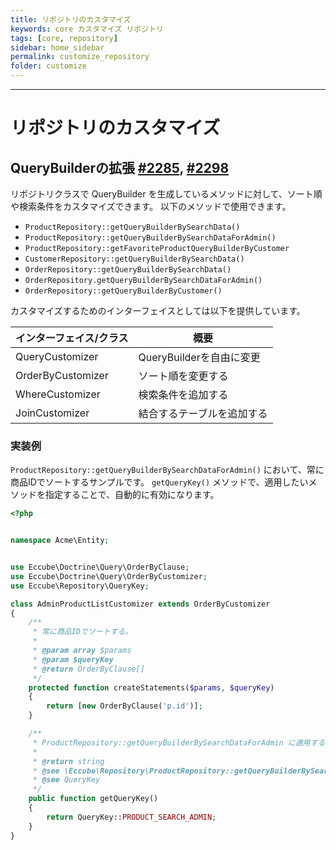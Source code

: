 ```yaml
---
title: リポジトリのカスタマイズ
keywords: core カスタマイズ リポジトリ
tags: [core, repository]
sidebar: home_sidebar
permalink: customize_repository
folder: customize
---
```



---

# リポジトリのカスタマイズ

## QueryBuilderの拡張 [#2285](https://github.com/EC-CUBE/ec-cube/pull/2285), [#2298](https://github.com/EC-CUBE/ec-cube/pull/2298)

リポジトリクラスで QueryBuilder を生成しているメソッドに対して、ソート順や検索条件をカスタマイズできます。
以下のメソッドで使用できます。

- `ProductRepository::getQueryBuilderBySearchData()`
- `ProductRepository::getQueryBuilderBySearchDataForAdmin()`
- `ProductRepository::getFavoriteProductQueryBuilderByCustomer`
- `CustomerRepository::getQueryBuilderBySearchData()`
- `OrderRepository::getQueryBuilderBySearchData()`
- `OrderRepository.getQueryBuilderBySearchDataForAdmin()`
- `OrderRepository::getQueryBuilderByCustomer()`

カスタマイズするためのインターフェイスとしては以下を提供しています。

| インターフェイス/クラス | 概要                       |
|-------------------------|----------------------------|
| QueryCustomizer         | QueryBuilderを自由に変更   |
| OrderByCustomizer       | ソート順を変更する         |
| WhereCustomizer         | 検索条件を追加する         |
| JoinCustomizer          | 結合するテーブルを追加する |

### 実装例

`ProductRepository::getQueryBuilderBySearchDataForAdmin()` において、常に商品IDでソートするサンプルです。
`getQueryKey()` メソッドで、適用したいメソッドを指定することで、自動的に有効になります。

```php
<?php


namespace Acme\Entity;


use Eccube\Doctrine\Query\OrderByClause;
use Eccube\Doctrine\Query\OrderByCustomizer;
use Eccube\Repository\QueryKey;

class AdminProductListCustomizer extends OrderByCustomizer
{
    /**
     * 常に商品IDでソートする。
     *
     * @param array $params
     * @param $queryKey
     * @return OrderByClause[]
     */
    protected function createStatements($params, $queryKey)
    {
        return [new OrderByClause('p.id')];
    }

    /**
     * ProductRepository::getQueryBuilderBySearchDataForAdmin に適用する.
     *
     * @return string
     * @see \Eccube\Repository\ProductRepository::getQueryBuilderBySearchDataForAdmin()
     * @see QueryKey
     */
    public function getQueryKey()
    {
        return QueryKey::PRODUCT_SEARCH_ADMIN;
    }
}
```

